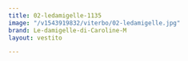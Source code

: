 ```yaml
---
title: 02-ledamigelle-1135
image: "/v1543919832/viterbo/02-ledamigelle.jpg"
brand: Le-damigelle-di-Caroline-M
layout: vestito

---
```

